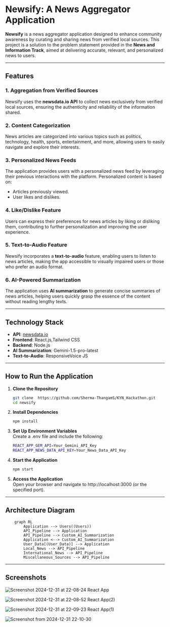 # Newsify: A News Aggregator Application

**Newsify** is a news aggregator application designed to enhance community awareness by curating and sharing news from verified local sources. This project is a solution to the problem statement provided in the **News and Information Track**, aimed at delivering accurate, relevant, and personalized news to users.

---

## Features

### 1. Aggregation from Verified Sources
Newsify uses the **newsdata.io API** to collect news exclusively from verified local sources, ensuring the authenticity and reliability of the information shared.

### 2. Content Categorization
News articles are categorized into various topics such as politics, technology, health, sports, entertainment, and more, allowing users to easily navigate and explore their interests.

### 3. Personalized News Feeds
The application provides users with a personalized news feed by leveraging their previous interactions with the platform. Personalized content is based on:
- Articles previously viewed.
- User likes and dislikes.

### 4. Like/Dislike Feature
Users can express their preferences for news articles by liking or disliking them, contributing to further personalization and improving the user experience.

### 5. Text-to-Audio Feature
Newsify incorporates a **text-to-audio** feature, enabling users to listen to news articles, making the app accessible to visually impaired users or those who prefer an audio format.

### 6. AI-Powered Summarization
The application uses **AI summarization** to generate concise summaries of news articles, helping users quickly grasp the essence of the content without reading lengthy texts.

---

## Technology Stack

- **API**: [newsdata.io](https://newsdata.io/)
- **Frontend**: React.js,Tailwind CSS
- **Backend**: Node.js 
- **AI Summarization**: Gemini-1.5-pro-latest
- **Text-to-Audio**: ResponsiveVoice JS

---

## How to Run the Application

1. **Clone the Repository**
   ```bash
   git clone  https://github.com/Sherma-ThangamS/KYN_Hackathon.git
   cd newsify
   ```
   
2. **Install Dependencies**
    ```bash
    npm install
    ```

3. **Set Up Environment Variables** \
    Create a .env file and include the following:
    ```bash
    REACT_APP_GEM_API=Your_Gemini_API_Key
    REACT_APP_NEWS_DATA_API_KEY=Your_News_Data_API_Key
    ```
    
4. **Start the Application**
    ```bash
    npm start
    ```
    
5. **Access the Application** \
    Open your browser and navigate to http://localhost:3000 (or the specified port).
    
---
## Architecture Diagram 

```mermaid
    graph RL
        Application --> Users((Users))
        API_Pipeline --> Application
        API_Pipeline --> Custom_AI_Summarization
        Application <--> Custom_AI_Summarization
        User_Data[(User_Data)] --> Application
        Local_News --> API_Pipeline
        International_News --> API_Pipeline
        Miscellaneous_Sources --> API_Pipeline 
```

---
## Screenshots
![Screenshot 2024-12-31 at 22-08-24 React App](https://github.com/user-attachments/assets/90934b28-117d-4dda-9e51-133097ebabe1)

![Screenshot 2024-12-31 at 22-08-52 React App(2)](https://github.com/user-attachments/assets/df372086-0ea0-4b18-9e96-8df890fb22c6)

![Screenshot 2024-12-31 at 22-09-23 React App(1)](https://github.com/user-attachments/assets/9f9e5320-5942-4271-9c76-d543386ffd31)

![Screenshot from 2024-12-31 22-10-30](https://github.com/user-attachments/assets/b1f51cb0-b711-4715-b947-d679319cd8a5)

